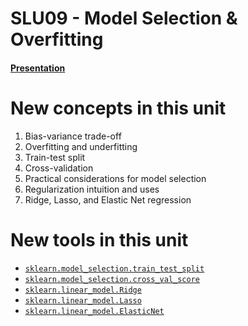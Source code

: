 # SLU09 - Model Selection & Overfitting

#### [Presentation](https://docs.google.com/presentation/d/1r5toBK4WPV9ggaryQCLnva8Hr7GqYP2XsM5NJfHR3uc/edit?usp=sharing)

# New concepts in this unit

1. Bias-variance trade-off
2. Overfitting and underfitting
3. Train-test split
4. Cross-validation
5. Practical considerations for model selection
6. Regularization intuition and uses
7. Ridge, Lasso, and Elastic Net regression

# New tools in this unit

* [`sklearn.model_selection.train_test_split`](http://scikit-learn.org/stable/modules/generated/sklearn.model_selection.train_test_split.html)
* [`sklearn.model_selection.cross_val_score`](https://scikit-learn.org/stable/modules/generated/sklearn.model_selection.cross_val_score.html)
* [`sklearn.linear_model.Ridge`](https://scikit-learn.org/stable/modules/generated/sklearn.linear_model.Ridge.html)
* [`sklearn.linear_model.Lasso`](https://scikit-learn.org/stable/modules/generated/sklearn.linear_model.Lasso.html)
* [`sklearn.linear_model.ElasticNet`](https://scikit-learn.org/stable/modules/generated/sklearn.linear_model.ElasticNet.html)
